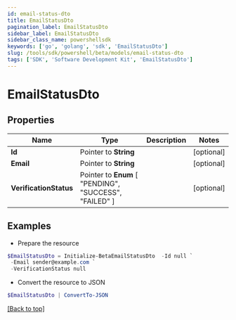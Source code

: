 ```yaml
---
id: email-status-dto
title: EmailStatusDto
pagination_label: EmailStatusDto
sidebar_label: EmailStatusDto
sidebar_class_name: powershellsdk
keywords: ['go', 'golang', 'sdk', 'EmailStatusDto'] 
slug: /tools/sdk/powershell/beta/models/email-status-dto
tags: ['SDK', 'Software Development Kit', 'EmailStatusDto']
---
```



# EmailStatusDto

## Properties

Name | Type | Description | Notes
------------ | ------------- | ------------- | -------------
**Id** |  Pointer to **String** |  | [optional] 
**Email** |  Pointer to **String** |  | [optional] 
**VerificationStatus** |  Pointer to  **Enum** [  "PENDING",    "SUCCESS",    "FAILED" ] |  | [optional] 

## Examples

- Prepare the resource
```powershell
$EmailStatusDto = Initialize-BetaEmailStatusDto  -Id null `
 -Email sender@example.com `
 -VerificationStatus null
```

- Convert the resource to JSON
```powershell
$EmailStatusDto | ConvertTo-JSON
```


[[Back to top]](#) 


